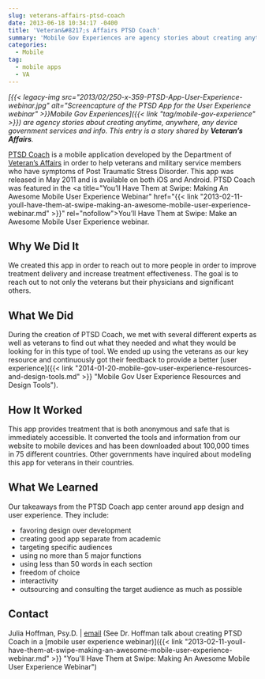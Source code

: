 ```yaml
---
slug: veterans-affairs-ptsd-coach
date: 2013-06-18 10:34:17 -0400
title: 'Veteran&#8217;s Affairs PTSD Coach'
summary: 'Mobile Gov Experiences are agency stories about creating anytime, anywhere, any device government services and info. This entry is a story shared by Veteran&#8217;s Affairs. PTSD Coach is a mobile application developed by the Department of Veteran&#8217;s Affairs in order to help veterans and military service members'
categories:
  - Mobile
tag:
  - mobile apps
  - VA
---
```


_[{{< legacy-img src="2013/02/250-x-359-PTSD-App-User-Experience-webinar.jpg" alt="Screencapture of the PTSD App for the User Experience webinar" >}}Mobile Gov Experiences]({{< link "tag/mobile-gov-experience" >}}) are agency stories about creating anytime, anywhere, any device government services and info. This entry is a story shared by **Veteran&#8217;s Affairs**._

<a href="http://www.ptsd.va.gov/public/pages/ptsdcoach.asp" rel="nofollow">PTSD Coach</a> is a mobile application developed by the Department of <a href="http://va.gov/" rel="nofollow">Veteran&#8217;s Affairs</a> in order to help veterans and military service members who have symptoms of Post Traumatic Stress Disorder. This app was released in May 2011 and is available on both iOS and Android. PTSD Coach was featured in the <a title="You’ll Have Them at Swipe: Making An Awesome Mobile User Experience Webinar" href="{{< link "2013-02-11-youll-have-them-at-swipe-making-an-awesome-mobile-user-experience-webinar.md" >}}" rel="nofollow">You&#8217;ll Have Them at Swipe: Make an Awesome Mobile User Experience webinar</a>.

## Why We Did It

We created this app in order to reach out to more people in order to improve treatment delivery and increase treatment effectiveness. The goal is to reach out to not only the veterans but their physicians and significant others.

## What We Did

During the creation of PTSD Coach, we met with several different experts as well as veterans to find out what they needed and what they would be looking for in this type of tool. We ended up using the veterans as our key resource and continuously got their feedback to provide a better [user experience]({{< link "2014-01-20-mobile-gov-user-experience-resources-and-design-tools.md" >}} "Mobile Gov User Experience Resources and Design Tools").

## How It Worked

This app provides treatment that is both anonymous and safe that is immediately accessible. It converted the tools and information from our website to mobile devices and has been downloaded about 100,000 times in 75 different countries. Other governments have inquired about modeling this app for veterans in their countries.

## What We Learned

Our takeaways from the PTSD Coach app center around app design and user experience. They include:

  * favoring design over development
  * creating good app separate from academic
  * targeting specific audiences
  * using no more than 5 major functions
  * using less than 50 words in each section
  * freedom of choice
  * interactivity
  * outsourcing and consulting the target audience as much as possible

## Contact

Julia Hoffman, Psy.D. | <a href="mailto:julia.hoffman@va.gov" rel="nofollow">email</a> (See Dr. Hoffman talk about creating PTSD Coach in a [mobile user experience webinar)]({{< link "2013-02-11-youll-have-them-at-swipe-making-an-awesome-mobile-user-experience-webinar.md" >}} "You'll Have Them at Swipe: Making An Awesome Mobile User Experience Webinar")